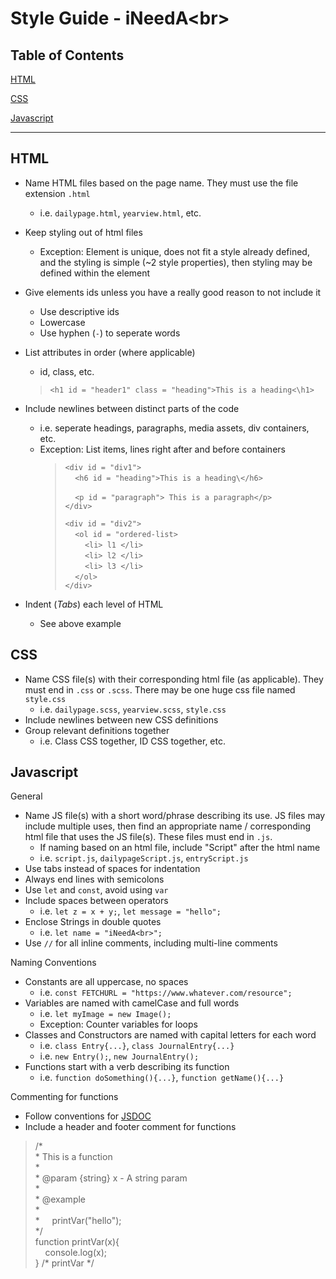 # Style Guide - iNeedA\<br>


## Table of Contents
[HTML](#html)

[CSS](#css)

[Javascript](#css)

<hr>

## HTML
- Name HTML files based on the page name. They must use the file extension `.html`
  - i.e. `dailypage.html`, `yearview.html`, etc.
- Keep styling out of html files
  - Exception: Element is unique, does not fit a style already defined, and the styling is simple (~2 style properties), then styling may be defined within the element
- Give elements ids unless you have a really good reason to not include it
  - Use descriptive ids
  - Lowercase
  - Use hyphen (`-`) to seperate words
- List attributes in order (where applicable)
  - id, class, etc.
  
  >`<h1 id = "header1" class = "heading">This is a heading<\h1>`
- Include newlines between distinct parts of the code
  - i.e. seperate headings, paragraphs, media assets, div containers, etc.
  - Exception: List items, lines right after and before containers
    >`<div id = "div1">` \
    >&nbsp;&nbsp;&nbsp;&nbsp;`<h6 id = "heading">This is a heading\</h6>`
    >
    >&nbsp;&nbsp;&nbsp;&nbsp;`<p id = "paragraph"> This is a paragraph</p>`\
    >`</div>`
    >
    >`<div id = "div2">` \
    >&nbsp;&nbsp;&nbsp;&nbsp;`<ol id = "ordered-list>` \
    >&nbsp;&nbsp;&nbsp;&nbsp;&nbsp;&nbsp;&nbsp;&nbsp;`<li> l1 </li>` \
    >&nbsp;&nbsp;&nbsp;&nbsp;&nbsp;&nbsp;&nbsp;&nbsp;`<li> l2 </li>` \
    >&nbsp;&nbsp;&nbsp;&nbsp;&nbsp;&nbsp;&nbsp;&nbsp;`<li> l3 </li>` \
    >&nbsp;&nbsp;&nbsp;&nbsp;`</ol>` \
    >`</div>`
- Indent (*Tabs*) each level of HTML
  - See above example

## CSS
- Name CSS file(s) with their corresponding html file (as applicable). They must end in `.css` or `.scss`. There may be one huge css file named `style.css`
  - i.e. `dailypage.scss`, `yearview.scss`, `style.css`
- Include newlines between new CSS definitions
- Group relevant definitions together
  - i.e. Class CSS together, ID CSS together, etc.

## Javascript
General
- Name JS file(s) with a short word/phrase describing its use. JS files may include multiple uses, then find an appropriate name / corresponding html file that uses the JS file(s). These files must end in `.js`.
  - If naming based on an html file, include "Script" after the html name
  - i.e. `script.js`, `dailypageScript.js`, `entryScript.js` 
- Use tabs instead of spaces for indentation
- Always end lines with semicolons
- Use `let` and `const`, avoid using `var`
- Include spaces between operators
  - i.e. `let z = x + y;`, `let message = "hello";`
- Enclose Strings in double quotes
  - i.e. `let name = "iNeedA<br>";`
- Use `//` for all inline comments, including multi-line comments

Naming Conventions
- Constants are all uppercase, no spaces
  - i.e. `const FETCHURL = "https://www.whatever.com/resource";`
- Variables are named with camelCase and full words
  - i.e. `let myImage = new Image();`
  - Exception: Counter variables for loops
- Classes and Constructors are named with capital letters for each word
  - i.e. `class Entry{...}`, `class JournalEntry{...}`
  - i.e. `new Entry();`, `new JournalEntry();`
- Functions start with a verb describing its function
  - i.e. `function doSomething(){...}`, `function getName(){...}`

Commenting for functions
- Follow conventions for [JSDOC](https://devhints.io/jsdoc)
- Include a header and footer comment for functions
> /* \
> \* This is a function \
> \* \
> \* @param {string} x - A string param \
> \* \
> \* @example \
> \* \
> \* &nbsp;&nbsp;&nbsp;&nbsp;printVar("hello");\
> \*/ \
> function printVar(x){ \
> &nbsp;&nbsp;&nbsp;&nbsp;console.log(x); \
> } /* printVar */